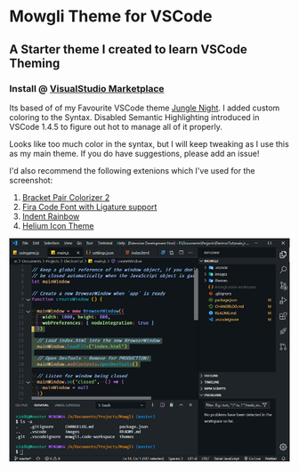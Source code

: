 # Mowgli Theme for VSCode

## A Starter theme I created to learn VSCode Theming

### Install @ [VisualStudio Marketplace](https://marketplace.visualstudio.com/items?itemName=wapenshaw.mowgli)

Its based of of my Favourite VSCode theme [Jungle Night](https://github.com/tweakimp/jungle-night). I added custom coloring to the Syntax. Disabled Semantic Highlighting introduced in VSCode 1.4.5 to figure out hot to manage all of it properly.

Looks like too much color in the syntax, but I will keep tweaking as I use this as my main theme. If you do have suggestions, please add an issue!

I'd also recommend the following extenions which I've used for the screenshot:

1. [Bracket Pair Colorizer 2](https://github.com/CoenraadS/Bracket-Pair-Colorizer-2)
2. [Fira Code Font with Ligature support](https://github.com/tonsky/FiraCode)
3. [Indent Rainbow](https://github.com/oderwat/vscode-indent-rainbow)
4. [Helium Icon Theme](https://github.com/helgardferreira/vscode-helium-icon-theme)

![Screenshot](./images/screenshot1.png 'Sample in JS')
